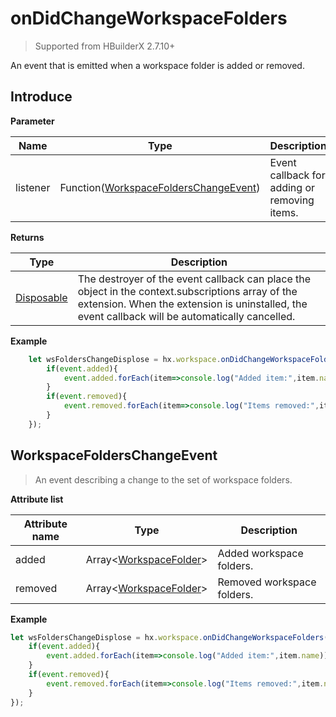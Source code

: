 # onDidChangeWorkspaceFolders

> Supported from HBuilderX 2.7.10+

An event that is emitted when a workspace folder is added or removed.

## Introduce

**Parameter**

|Name	|Type															|Description		|
|--			|--																	|--			|
|listener	|Function([WorkspaceFoldersChangeEvent](#WorkspaceFoldersChangeEvent))	|Event callback for adding or removing items.	|

**Returns**

|Type	|Description				|
|--			|--					|
|[Disposable](/ExtensionDocs/Api/other/Disposable)	|The destroyer of the event callback can place the object in the context.subscriptions array of the extension. When the extension is uninstalled, the event callback will be automatically cancelled.	|

**Example**

``` javascript
    let wsFoldersChangeDisplose = hx.workspace.onDidChangeWorkspaceFolders(function(event){
        if(event.added){
            event.added.forEach(item=>console.log("Added item:",item.name));
        }
        if(event.removed){
            event.removed.forEach(item=>console.log("Items removed:",item.name));
        }
    });
```

## WorkspaceFoldersChangeEvent

> An event describing a change to the set of workspace folders.

**Attribute list**

|Attribute name	|Type											|Description			|
|--		|--													|--				|
|added	| Array&lt;[WorkspaceFolder](/ExtensionDocs/Api/other/WorkspaceFolder)&gt;	|Added workspace folders.|
|removed| Array&lt;[WorkspaceFolder](/ExtensionDocs/Api/other/WorkspaceFolder)&gt;	|Removed workspace folders.	|

**Example**

``` javascript
let wsFoldersChangeDisplose = hx.workspace.onDidChangeWorkspaceFolders(function(event){
    if(event.added){
        event.added.forEach(item=>console.log("Added item:",item.name));
    }
    if(event.removed){
        event.removed.forEach(item=>console.log("Items removed:",item.name));
    }
});
```
